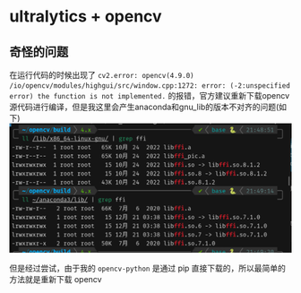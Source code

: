 # ultralytics + opencv

## 奇怪的问题

在运行代码的时候出现了 `cv2.error: opencv(4.9.0) /io/opencv/modules/highgui/src/window.cpp:1272: error: (-2:unspecified error) the function is not implemented.`
的报错，官方建议重新下载opencv源代码进行编译，但是我这里会产生anaconda和gnu_lib的版本不对齐的问题(如下)
<img src="./version_error.jpg"/>

但是经过尝试，由于我的 `opencv-python` 是通过 pip 直接下载的，所以最简单的方法就是重新下载 opencv
